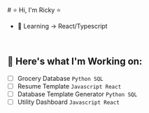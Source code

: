 <body>
# ⭐ Hi, I'm Ricky ⭐

- 🌱 Learning -> React/Typescript
<br>

## 🔭 Here's what I'm Working on:

- [ ] Grocery Database `Python SQL` 
- [ ] Resume Template `Javascript React`
- [ ] Database Template Generator `Python SQL`
- [ ] Utility Dashboard `Javascript React`

</body>
